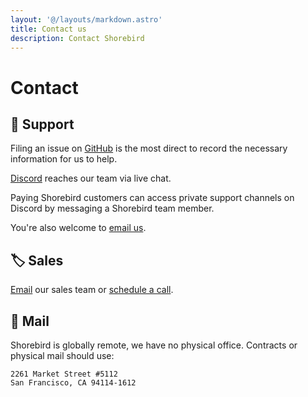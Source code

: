 ```yaml
---
layout: '@/layouts/markdown.astro'
title: Contact us
description: Contact Shorebird
---
```


# Contact

## 🛟 Support

Filing an issue on [GitHub](https://github.com/shorebirdtech/shorebird/issues/new/choose) is the most direct to record the necessary information for us to help.

[Discord](https://discord.gg/shorebird) reaches our team via live chat.

Paying Shorebird customers can access private support channels
on Discord by messaging a Shorebird team member.

You're also welcome to [email us](mailto:contact@shorebird.dev).

## 🏷️ Sales

[Email](mailto:contact@shorebird.dev) our sales team or [schedule a call](https://calendly.com/d/cmtb-j7m-qpb/shorebird-sales).

## 🐌 Mail

Shorebird is globally remote, we have no physical office. Contracts or physical mail should use:

```
2261 Market Street #5112
San Francisco, CA 94114-1612
```
